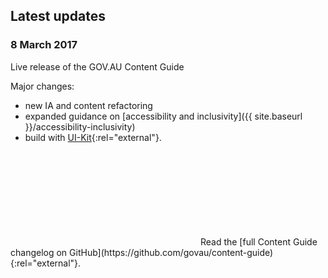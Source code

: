 ## Latest updates

### 8 March 2017

Live release of the GOV.AU Content Guide

Major changes:

- new IA and content refactoring
- expanded guidance on [accessibility and inclusivity]({{ site.baseurl }}/accessibility-inclusivity)
- build with [UI-Kit](https://github.com/AusDTO/gov-au-ui-kit){:rel="external"}.

<p>
<svg class="icon-inline fa-github" role="img" title="GitHub icon" aria-labelledby="fa-github-alt-source">
<title id="fa-github-alt-source" lang="en">GitHub icon</title>
<use xlink:href="/assets/spritesheet.svg#fa-github"/>
</svg> Read the [full Content Guide changelog on GitHub](https://github.com/govau/content-guide){:rel="external"}.
</p>
